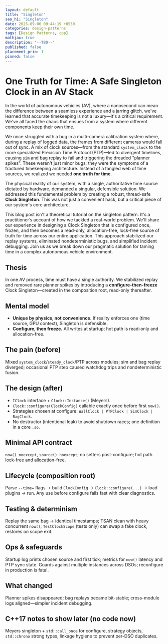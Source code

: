 ```yaml
---
layout: default
title: "Singleton"
seo_h1: "Singleton"
date: 2025-09-06 09:44:19 +0530
categories: design-patterns
tags: [Design Patterns, cpp]
mathjax: true
description: "--TBD--"
published: false
placement_prio: 1
pinned: false
---
```


# One Truth for Time: A Safe Singleton Clock in an AV Stack

In the world of autonomous vehicles (AV), where a nanosecond can mean the difference between a seamless experience and a jarring glitch, we've learned that accurate timekeeping is not a luxury—it's a critical requirement. We've all faced the chaos that ensues from a system where different components keep their own time.

We once struggled with a bug in a multi-camera calibration system where, during a replay of logged data, the frames from different cameras would fall out of sync. A mix of clock sources—from the standard `system_clock` to the more specialized Precision Time Protocol (PTP)—led to divergent timelines, causing `sim` and bag replay to fail and triggering the dreaded "planner spikes". These weren't just minor bugs; they were the symptoms of a fractured timekeeping architecture. Instead of a tangled web of time sources, we realized we needed **one truth for time**.

The physical reality of our system, with a single, authoritative time source dictated by hardware, demanded a singular, defensible solution. We addressed this fundamental problem by creating a robust, thread-safe **Clock Singleton**. This was not just a convenient hack, but a critical piece of our system's core architecture.

This blog post isn't a theoretical tutorial on the singleton pattern. It's a practitioner’s account of how we tackled a real-world problem. We'll share our experience in designing a Clock Singleton that is configured once, frozen, and then becomes a read-only, allocation-free, lock-free source of truth for time across our entire application. This approach stabilized our replay systems, eliminated nondeterministic bugs, and simplified incident debugging. Join us as we break down our pragmatic solution for taming time in a complex autonomous vehicle environment.

## Thesis

In one AV process, time must have a single authority. We stabilized replay and removed rare planner spikes by introducing a **configure-then-freeze** Clock Singleton—created in the composition root, read-only thereafter.

## Mental model

* **Unique by physics, not convenience.** If reality enforces one (time source, GPU context), Singleton is defensible.
* **Configure, then freeze.** All writes at startup; hot path is read-only and allocation-free.

## The pain (before)

Mixed `system_clock`/`steady_clock`/PTP across modules; sim and bag replay diverged; occasional PTP step caused watchdog trips and nondeterministic fusion.

## The design (after)

* `IClock` interface + `Clock::Instance()` (Meyers).
* `Clock::configure(ClockConfig)` callable exactly once before first `now()`.
* Strategies chosen at configure: `WallClock | PTPClock | SimClock | BagClock`.
* No destructor (intentional leak) to avoid shutdown races; one definition in a core `.so`.

## Minimal API contract

`now() noexcept`, `source() noexcept`; no setters post-configure; hot path lock-free and allocation-free.

## Lifecycle (composition root)

Parse `--time=` flags → build `ClockConfig` → `Clock::configure(...)` → load plugins → run. Any use before configure fails fast with clear diagnostics.

## Testing & determinism

Replay the same bag → identical timestamps; TSAN clean with heavy concurrent `now()`; `TestClockScope` (tests only) can swap a fake clock, restores on scope exit.

## Ops & safeguards

Startup log prints chosen source and first tick; metrics for `now()` latency and PTP sync state. Guards against multiple instances across DSOs; reconfigure in production is fatal.

## What changed

Planner spikes disappeared; bag replays became bit-stable; cross-module logs aligned—simpler incident debugging.

## C++17 notes to show later (no code now)

Meyers singleton + `std::call_once` for configure, strategy objects, `std::chrono` strong types, linkage hygiene to prevent per-DSO duplicates.
